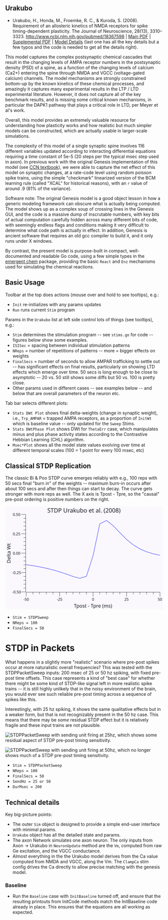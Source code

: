## Urakubo 

* Urakubo, H., Honda, M., Froemke, R. C., & Kuroda, S. (2008). Requirement of an allosteric kinetics of NMDA receptors for spike timing-dependent plasticity. The Journal of Neuroscience, 28(13), 3310–3323. http://www.ncbi.nlm.nih.gov/pubmed/18367598 | [Main PDF](https://github.com/emer/axon/blob/master/examples/urakubo/papers/UrakuboHondaFroemkeEtAl08.pdf) | [Supplemental PDF](https://github.com/emer/axon/blob/master/examples/urakubo/papers/UrakuboHondaFroemkeEtAl08_suppl.pdf) | [Model Details](https://github.com/emer/axon/blob/master/examples/urakubo/papers/UrakuboHondaFroemkeEtAl08_model_sup.pdf) (last one has all the key details but a few typos and the code is needed to get all the details right).

This model captures the complex postsynaptic chemical cascades that result in the changing levels of AMPA receptor numbers in the postsynaptic density (PSD) of a spine, as a function of the changing levels of calcium (Ca2+) entering the spine through NMDA and VGCC (voltage-gated calcium) channels. The model mechanisms are strongly constrained bottom-up by the known kinetics of these chemical processes, and amazingly it captures many experimental results in the LTP / LTD experimental literature. However, it does not capture all of the key benchmark results, and is missing some critical known mechanisms, in particular the DAPK1 pathway that plays a critical role in LTD, per Meyer et al's work.

Overall, this model provides an extremely valuable resource for understanding how plasticity works and how realistic but much simpler models can be constructed, which are actually usable in larger-scale simulations.

The complexity of this model of a single synaptic spine involves 116 different variables updated according to interacting differential equations requiring a time constant of 5e-5 (20 steps per the typical msec step used in axon). In previous work with the original Genesis implementation of this model (see [CCN textbook](https://CompCogNeuro.org)), we were able to capture the net effect of this model on synaptic changes, at a rate-code level using random poisson spike trains, using the simple "checkmark" linearized version of the BCM learning rule (called "XCAL" for historical reasons), with an `r` value of around .9 (81% of the variance). 

Software note: The original Genesis model is a good object lesson in how a generic modeling framework can obscure what is actually being computed. The model shows up as a complex soup of crossing lines in the Genesis GUI, and the code is a massive dump of inscrutable numbers, with key bits of actual computation carefully hidden across many different bits of code, with seemingly endless flags and conditions making it very difficult to determine what code path is actually in effect. In addition, Genesis is ancient software that requires an old gcc compiler to build it, and it only runs under X windows.

By contrast, the present model is purpose-built in compact, well-documented and readable Go code, using a few simple types in the [emergent chem](https://github.com/emer/emergent/tree/master/chem) package, providing the basic `React` and `Enz` mechanisms used for simulating the chemical reactions.

## Basic Usage

Toolbar at the top does actions (mouse over and hold to see tooltips), e.g.:
* `Init` re-initializes with any params updates
* `Run` runs current `Stim` program

Params in the `Urakubo` list at left side control lots of things (see tooltips), e.g.:
* `Stim` determines the stimulation program -- see `stims.go` for code -- figures below show some examples.
* `ISISec` = spacing between individual stimulation patterns
* `NReps` = number of repetitions of patterns -- more = bigger effects on weights
* `FinalSecs` = number of seconds to allow AMPAR trafficking to settle out -- has significant effects on final results, particularly on showing LTD effects which emerge over time. 50 secs is long enough to be close to asymptotic -- 20 vs. 50 still shows some diffs but 50 vs. 100 is pretty close.
* Other params used in different cases -- see examples below -- and below that are overall parameters of the neuron etc.

Tab bar selects different plots:
* `Stats DWt Plot` shows final delta-weights (change in synaptic weight), i.e., `Trp_AMPAR` = trapped AMPA receptors, as a proportion of `InitWt` which is baseline value -- only updated for the `Sweep` Stims.
* `Stats DWtPhase Plot` shows DWt for `ThetaErr` case, which manipulates minus and plus phase activity states according to the Contrastive Hebbian Learning (CHL) algorithm.
* `Msec*Plot` shows all the model state values evolving over time at different temporal scales (100 = 1 point for every 100 msec, etc)

## Classical STDP Replication

The classic Bi & Poo STDP curve emerges reliably with e.g., 100 reps with 50 secs final "burn in" of the weights -- maximum burn-in occurs after about 100 secs and after then things can start to decay. The curve gets stronger with more reps as well.  The X axis is Tpost - Tpre, so the "causal" pre-post ordering is positive numbers on the right.

![STDPSweep showing classic STDP pattern with standard parameters."](../../content/media/fig_urakubo08_stdp.png)

* `Stim = STDPSweep`
* `NReps = 100`
* `FinalSecs = 50`

# STDP in Packets

What happens in a slightly more "realistic" scenario where pre-post spikes occur at more naturalistic overall frequencies? This was tested with the STDPPacketSweep inputs: 200 msec of 25 or 50 hz spiking, with fixed pre-post time offsets.  This case represents a kind of "best case" for whether there might be some kind of STDP-like signal left in more realistic spike trains -- it is still highly unlikely that in the noisy environment of the brain, you would ever see such reliable pre-post timing across a sequence of spikes like this.

Interestingly, with 25 hz spiking, it shows the same qualitative effects but in a weaker form, but that is not recognizably present in the 50 hz case. This means that there may be _some_ residual STDP effect but it is relatively fragile and these input trains are not plausible.

![STDPPacketSweep with sending unit firing at 25hz, which shows some residual aspect of STDP pre-post timing sensitivity.](../../content/media/fig_urakubo08_stdp_packet_25hz.png")

![STDPPacketSweep with sending unit firing at 50hz, which no longer shows much of a STDP pre-post timing sensitivity.](../../content/media/fig_urakubo08_stdp_packet_50hz.png")

* `Stim = STDPPacketSweep`
* `NReps = 100`
* `FinalSecs = 50`
* `SendHz = 25 or 50`
* `DurMsec = 200`

## Technical details

Key big-picture points:

* The outer `Sim` object is designed to provide a simple end-user interface with minimal params.
* `Urakubo` object has all the detailed state and params.
* The axon Network simulates one axon neuron. The only inputs from Axon -> Urakubo in `NeuronUpdate` method are the `Vm`, computed from raw Ge excitation, and the VGCC conductance.
* Almost everything in the the Urakubo model derives from the Ca value computed from NMDA and VGCC, along the Vm. The `ClampCa` stim config drives the Ca directly to allow precise matching with the genesis model.

### Baseline

* Run the `Baseline` case with `InitBaseline` turned off, and ensure that the resulting printouts from InitCode methods match the InitBaseline code already in place. This ensures that the equations are all working as expected.

### 


